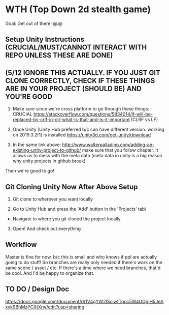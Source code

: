 # WTH (Top Down 2d stealth game)
Goal: Get out of there! @.@

## Setup Unity Instructions (CRUCIAL/MUST/CANNOT INTERACT WITH REPO UNLESS THESE ARE DONE)
## (5/12 IGNORE THIS ACTUALLY. IF YOU JUST GIT CLONE CORRECTLY, CHECK IF THESE THINGS ARE IN YOUR PROJECT (SHOULD BE) AND YOU'RE GOOD
1. Make sure since we're cross platform to go through these things:
CRUCIAL
https://stackoverflow.com/questions/5834014/lf-will-be-replaced-by-crlf-in-git-what-is-that-and-is-it-important
(CLRF vs LF) 

2. Once Unity (Unity Hub preferred b/c can have different version. working on 2019.3.2f1) is installed
https://unity3d.com/get-unity/download

3. In the same link above: http://www.walterpalladino.com/adding-an-existing-unity-project-to-github/
make sure that you follow <Update the Unity Project> chapter. It allows us to mess with the meta data 
(meta data in unity is a big reason why unity projects in github break)

Then we're good to go!

## Git Cloning Unity Now After Above Setup
1. Git clone to wherever you want locally

2. Go to Unity Hub and press the 'Add' button in the 'Projects' tab\
- Navigate to where you git cloned the project locally

3. Open! And check out everything

## Workflow
Master is fine for now, b/c this is small and who knows if ppl are actually going to do stuff! 
So branches are really only needed if there's work on the same scene / asset / etc.
If there's a time where we need branches, that'd be cool. And I'd be happy to organize that.

## TO DO / Design Doc
https://docs.google.com/document/d/1V4gYW2ISciwfTqoc5W4GOgIH5JeAxyk9BhMzPCXtXrw/edit?usp=sharing
